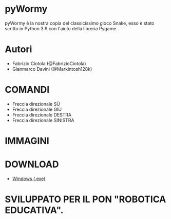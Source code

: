 # pyWormy
 pyWormy è la nostra copia del classicissimo gioco Snake, esso è stato scritto in Python 3.9 con l'aiuto della libreria Pygame.

# Autori
* Fabrizio Ciotola (@FabrizioCiotola)
* Gianmarco Davini (@Markintosh128k)

# COMANDI
* Freccia direzionale SÙ
* Freccia direzionale GIÙ
* Freccia direzionale DESTRA
* Freccia direzionale SINISTRA

# IMMAGINI

# DOWNLOAD
* [Windows (.exe)](https://mega.nz/file/9xwThS4b#5Ygx49egLjC0zgM1SChSufeZTto3o5xDl0CzlFMMvfs)










# SVILUPPATO PER IL PON "ROBOTICA EDUCATIVA".
